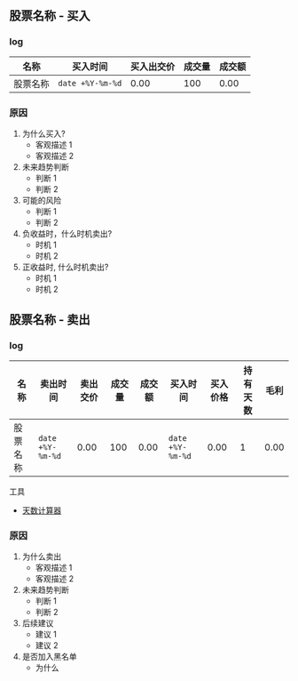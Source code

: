 ## 股票名称 - 买入

### log

| 名称     | 买入时间         | 买入出交价 | 成交量 | 成交额 |
| -------- | ---------------- | ---------- | ------ | ------ |
| 股票名称 | `date +%Y-%m-%d` | 0.00       | 100    | 0.00   |

### 原因

1. 为什么买入?
    - 客观描述 1
    - 客观描述 2
1. 未来趋势判断
    - 判断 1
    - 判断 2
1. 可能的风险
    - 判断 1
    - 判断 2
1. 负收益时，什么时机卖出?
    - 时机 1
    - 时机 2
1. 正收益时, 什么时机卖出?
    - 时机 1
    - 时机 2

## 股票名称 - 卖出

### log

| 名称     | 卖出时间         | 卖出交价 | 成交量 | 成交额 | 买入时间         | 买入价格 | 持有天数 | 毛利 |
| -------- | ---------------- | -------- | ------ | ------ | ---------------- | -------- | -------- | ---- |
| 股票名称 | `date +%Y-%m-%d` | 0.00     | 100    | 0.00   | `date +%Y-%m-%d` | 0.00     | 1        | 0.00 |

工具

-   [天数计算器](http://tools.2345.com/tscx.htm)

### 原因

1. 为什么卖出
    - 客观描述 1
    - 客观描述 2
1. 未来趋势判断
    - 判断 1
    - 判断 2
1. 后续建议
    - 建议 1
    - 建议 2
1. 是否加入黑名单
    - 为什么
